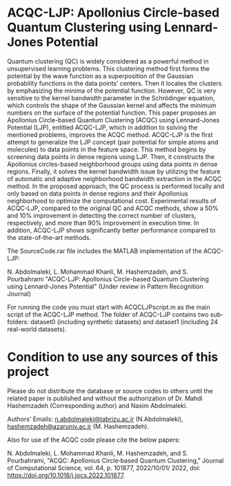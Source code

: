 # ACQC-LJP: Apollonius Circle-based Quantum Clustering using Lennard-Jones Potential

Quantum clustering (QC) is widely considered as a powerful method in unsupervised learning problems. This clustering method first forms the potential by the wave function as a superposition of the Gaussian probability functions in the data points’ centers. Then it locates the clusters by emphasizing the minima of the potential function. However, QC is very sensitive to the kernel bandwidth parameter in the Schrödinger equation, which controls the shape of the Gaussian kernel and affects the minimum numbers on the surface of the potential function. This paper proposes an Apollonius Circle-based Quantum Clustering (ACQC) using Lennard-Jones Potential (LJP), entitled ACQC-LJP, which in addition to solving the mentioned problems, improves the ACQC method. ACQC-LJP is the first attempt to generalize the LJP concept (pair potential for simple atoms and molecules) to data points in the feature space. This method begins by screening data points in dense regions using LJP. Then, it constructs the Apollonius circles-based neighborhood groups using data points in dense regions. Finally, it solves the kernel bandwidth issue by utilizing the feature of automatic and adaptive neighborhood bandwidth extraction in the ACQC method. In the proposed approach, the QC process is performed locally and only based on data points in dense regions and their Apollonius neighborhood to optimize the computational cost. Experimental results of ACQC-LJP, compared to the original QC and ACQC methods, show a 50% and 10% improvement in detecting the correct number of clusters, respectively, and more than 90% improvement in execution time. In addition, ACQC-LJP shows significantly better performance compared to the state-of-the-art methods.



The SourceCode.rar file includes the MATLAB implementation of the ACQC-LJP:

N. Abdolmaleki, L. Mohammad Khanli, M. Hashemzadeh, and  S. Pourbahrami "ACQC-LJP: Apollonius Circle-based Quantum Clustering using Lennard-Jones Potential" (Under review in Pattern Recognition Journal)

For running the code you must start with ACQCLJPscript.m as the main script of the ACQC-LJP method.
The folder of ACQC-LJP contains two sub-folders: dataset0 (including synthetic datasets) and dataset1 (including 24 real-world datasets).




# Condition to use any sources of this project
Please do not distribute the database or source codes to others until the related paper is published and without the authorization of Dr. Mahdi Hashemzadeh (Corresponding author) and Nasim Abdolmaleki.

Authors’ Emails: n.abdolmaleki@tabrizu.ac.ir (N.Abdolmaleki), hashemzadeh@azaruniv.ac.ir (M. Hashemzadeh).

Also for use of the ACQC code please cite the below papers:

N. Abdolmaleki, L. Mohammad Khanli, M. Hashemzadeh, and S. Pourbahrami, "ACQC: Apollonius Circle‐based Quantum Clustering," Journal of Computational Science, vol. 64, p. 101877, 2022/10/01/ 2022, doi: https://doi.org/10.1016/j.jocs.2022.101877.
